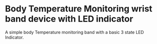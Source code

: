 # Body Temperature Monitoring wrist band device with LED indicator
A simple body Temperature monitoring band with a basic 3 state LED Indicator.
